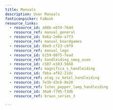 ```yaml
---
title: Manuals
description: User Manuals
fonticonpicker: FaBook
resource_links:
  - resource_id: a08b-e074-76dd
    resource_ref: manual_general
  - resource_id: 9a6a-2e0e-a7f3
    resource_ref: manual_boardgames
  - resource_id: 8be9-cf23-c0f9
    resource_ref: manual_lego
  - resource_id: b159-8075-7ead
    resource_ref: handleiding_smeg_oven
  - resource_id: c587-e183-5668
    resource_ref: magnifica_s_handleiding
  - resource_id: fbba-af62-21dc
    resource_ref: atag_cv_ketel_handleiding
  - resource_id: 7e3b-d3cb-0e20
    resource_ref: lutec_pepper_lamp_handleiding
  - resource_id: 36a8-f795-f3db
    resource_ref: braun_series_3

---
```



















